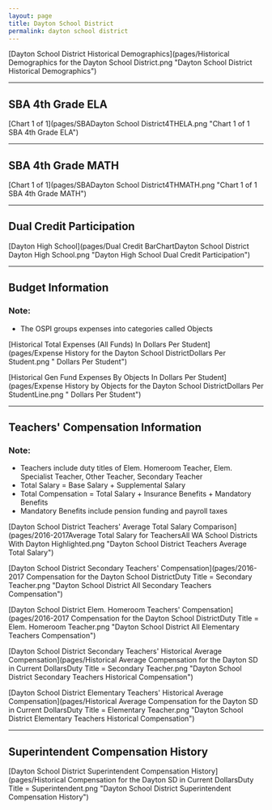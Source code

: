 ```yaml
---
layout: page
title: Dayton School District
permalink: dayton school district
---
```



[Dayton School District Historical Demographics](pages/Historical Demographics for the Dayton School District.png "Dayton School District Historical Demographics")

___

## SBA 4th Grade ELA

[Chart 1 of 1](pages/SBADayton School District4THELA.png "Chart 1 of 1 SBA 4th Grade ELA")


___

## SBA 4th Grade MATH

[Chart 1 of 1](pages/SBADayton School District4THMATH.png "Chart 1 of 1 SBA 4th Grade MATH")


___

## Dual Credit Participation

[Dayton High School](pages/Dual Credit BarChartDayton School District Dayton High School.png "Dayton High School Dual Credit Participation")


___

## Budget Information
### Note:
- The OSPI groups expenses into categories called Objects

[Historical Total Expenses (All Funds) In Dollars Per Student](pages/Expense History for the Dayton School DistrictDollars Per Student.png " Dollars Per Student")

[Historical Gen Fund Expenses By Objects In Dollars Per Student](pages/Expense History by Objects for the Dayton School DistrictDollars Per StudentLine.png " Dollars Per Student")


___

## Teachers' Compensation Information
### Note:
- Teachers include duty titles of Elem. Homeroom Teacher, Elem. Specialist Teacher, Other Teacher, Secondary Teacher
- Total Salary = Base Salary + Supplemental Salary
- Total Compensation = Total Salary + Insurance Benefits + Mandatory Benefits
- Mandatory Benefits include pension funding and payroll taxes

[Dayton School District Teachers' Average Total Salary Comparison](pages/2016-2017Average Total Salary for TeachersAll WA School Districts With Dayton Highlighted.png "Dayton School District Teachers Average Total Salary")

[Dayton School District Secondary Teachers' Compensation](pages/2016-2017 Compensation for the Dayton School DistrictDuty Title = Secondary Teacher.png "Dayton School District All Secondary Teachers Compensation")

[Dayton School District Elem. Homeroom Teachers' Compensation](pages/2016-2017 Compensation for the Dayton School DistrictDuty Title = Elem. Homeroom Teacher.png "Dayton School District All Elementary Teachers Compensation")

[Dayton School District Secondary Teachers' Historical Average Compensation](pages/Historical Average Compensation for the Dayton SD in Current DollarsDuty Title = Secondary Teacher.png "Dayton School District Secondary Teachers Historical Compensation")

[Dayton School District Elementary Teachers' Historical Average Compensation](pages/Historical Average Compensation for the Dayton SD in Current DollarsDuty Title = Elementary Teacher.png "Dayton School District Elementary Teachers Historical Compensation")


___

## Superintendent Compensation History

[Dayton School District Superintendent Compensation History](pages/Historical Compensation for the Dayton SD in Current DollarsDuty Title = Superintendent.png "Dayton School District Superintendent Compensation History")

